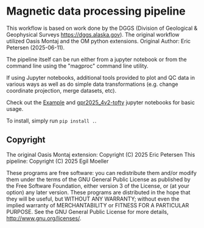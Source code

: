 # Magnetic data processing pipeline

This workflow is based on work done by the DGGS (Division of Geological & Geophysical Surveys https://dggs.alaska.gov). 
The original workflow utilized Oasis Montaj and the OM python extensions. Original Author: Eric Petersen (2025-06-11).

The pipeline itself can be run either from a jupyter notebook or from
the command line using the "magproc" command line utility.

If using Jupyter notebooks, additional tools provided to plot and QC data in
various ways as well as do simple data transformations (e.g. change
coordinate projection, merge datasets, etc).

Check out the [Example](Example.ipynb) and
[gpr2025_4v2-tofty](gpr2025_4v2-tofty.ipynb) jupyter notebooks for
basic usage.

To install, simply run `pip install .`.

## Copyright

The original Oasis Montaj extension: Copyright (C) 2025 Eric Petersen
This pipeline: Copyright (C) 2025 Egil Moeller

These programs are free software: you can redistribute them and/or modify them under the terms of the GNU General Public License as published by the Free Software Foundation, either version 3 of the License, or (at your option) any later version. These programs are distributed in the hope that they will be useful, but WITHOUT ANY WARRANTY; without even the implied warranty of MERCHANTABILITY or FITNESS FOR A PARTICULAR PURPOSE. See the GNU General Public License for more details, http://www.gnu.org/licenses/.
